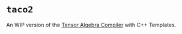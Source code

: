 # `taco2`
An WIP version of the [Tensor Algebra Compiler](https://github.com/tensor-compiler/taco) with C++ Templates.